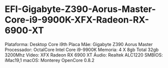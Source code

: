 # EFI-Gigabyte-Z390-Aorus-Master-Core-i9-9900K-XFX-Radeon-RX-6900-XT
Plataforma: Desktop Core i9th Placa Mãe: Gigabyte Z390 Aorus Master Processador: OctalCore Intel Core i9-9900K Memoria: 4 X 8gb Total 32gb 3200Mhz Vídeo: XFX Radeon RX 6900 XT Áudio: Realtek ALC1220 SMBIOS: iMac19,1 macOS: Monterey  OpenCore 0.8.2
